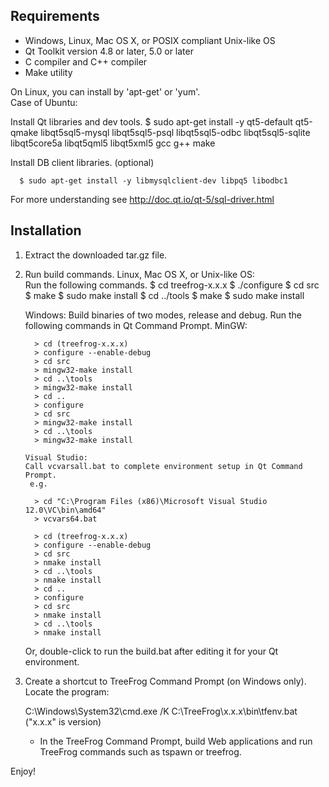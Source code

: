 
Requirements
------------
 - Windows, Linux, Mac OS X, or POSIX compliant Unix-like OS
 - Qt Toolkit version 4.8 or later, 5.0 or later
 - C compiler and C++ compiler
 - Make utility

On Linux, you can install by 'apt-get' or 'yum'.  
Case of Ubuntu:

  Install Qt libraries and dev tools.
      $ sudo apt-get install -y qt5-default qt5-qmake libqt5sql5-mysql libqt5sql5-psql
           libqt5sql5-odbc libqt5sql5-sqlite libqt5core5a libqt5qml5 libqt5xml5
           gcc g++ make

  Install DB client libraries. (optional)

      $ sudo apt-get install -y libmysqlclient-dev libpq5 libodbc1

  For more understanding see http://doc.qt.io/qt-5/sql-driver.html


Installation
------------
1. Extract the downloaded tar.gz file.

2. Run build commands.
   Linux, Mac OS X, or Unix-like OS:  
    Run the following commands.
       $ cd treefrog-x.x.x
       $ ./configure
       $ cd src
       $ make
       $ sudo make install
       $ cd ../tools
       $ make
       $ sudo make install

    Windows:
      Build binaries of two modes, release and debug.
      Run the following commands in Qt Command Prompt.
       MinGW:

         > cd (treefrog-x.x.x)
         > configure --enable-debug
         > cd src
         > mingw32-make install
         > cd ..\tools
         > mingw32-make install
         > cd ..
         > configure
         > cd src
         > mingw32-make install
         > cd ..\tools
         > mingw32-make install

       Visual Studio:
       Call vcvarsall.bat to complete environment setup in Qt Command Prompt.
        e.g.

         > cd "C:\Program Files (x86)\Microsoft Visual Studio 12.0\VC\bin\amd64"
         > vcvars64.bat

         > cd (treefrog-x.x.x)
         > configure --enable-debug
         > cd src
         > nmake install
         > cd ..\tools
         > nmake install
         > cd ..
         > configure
         > cd src
         > nmake install
         > cd ..\tools
         > nmake install

      Or, double-click to run the build.bat after editing it for your Qt
      environment.

3. Create a shortcut to TreeFrog Command Prompt (on Windows only).  
   Locate the program:

     C:\Windows\System32\cmd.exe /K C:\TreeFrog\x.x.x\bin\tfenv.bat
     ("x.x.x" is version)

   * In the TreeFrog Command Prompt, build Web applications and run
     TreeFrog commands such as tspawn or treefrog.

 
 Enjoy!
